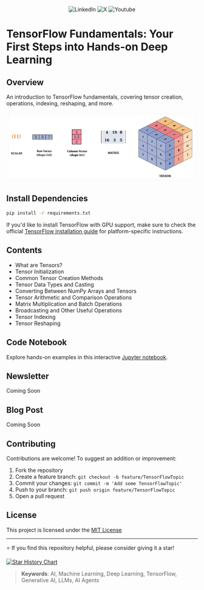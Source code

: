<p align="center">
  <a href="https://www.linkedin.com/in/hasanul-banna-himel/" style="text-decoration:none;">
    <img src="https://img.shields.io/badge/linkedin-%230077B5.svg?style=for-the-badge&logo=linkedin&logoColor=white" alt="LinkedIn">
  </a>
   <a href="https://x.com/himel2472" style="text-decoration:none;">
    <img src="https://img.shields.io/badge/X-%23000000.svg?style=for-the-badge&logo=X&logoColor=white" alt="X">
  </a>
     <a href="https://www.youtube.com/@hasanulbannahimel7579" style="text-decoration:none;">
    <img src="https://img.shields.io/badge/YouTube-%23FF0000.svg?style=for-the-badge&logo=YouTube&logoColor=white" alt="Youtube">
  </a>
</p>

# **TensorFlow Fundamentals: Your First Steps into Hands-on Deep Learning**

## Overview

An introduction to TensorFlow fundamentals, covering tensor creation, operations, indexing, reshaping, and more.

![image](tensor.png)

## Install Dependencies

```bash
pip install -r requirements.txt
```

If you'd like to install TensorFlow with GPU support, make sure to check the official [TensorFlow installation guide](https://www.tensorflow.org/install) for platform-specific instructions.

## Contents

* What are Tensors?
* Tensor Initialization
* Common Tensor Creation Methods
* Tensor Data Types and Casting
* Converting Between NumPy Arrays and Tensors
* Tensor Arithmetic and Comparison Operations
* Matrix Multiplication and Batch Operations
* Broadcasting and Other Useful Operations
* Tensor Indexing
* Tensor Reshaping

## Code Notebook

Explore hands-on examples in this interactive [Jupyter notebook](tensorflow_fundamentals.ipynb).

## Newsletter

Coming Soon

## Blog Post

Coming Soon

## Contributing

Contributions are welcome! To suggest an addition or improvement:

1. Fork the repository
2. Create a feature branch: `git checkout -b feature/TensorFlowTopic`
3. Commit your changes: `git commit -m 'Add some TensorFlowTopic'`
4. Push to your branch: `git push origin feature/TensorFlowTopic`
5. Open a pull request

## License

This project is licensed under the [MIT License](./LICENSE)

---

⭐️ If you find this repository helpful, please consider giving it a star!

[![Star History Chart](https://api.star-history.com/svg?repos=Hasanul-Banna-Himel/tensorflow_fundamentals\&type=Date)](https://www.star-history.com/#Hasanul-Banna-Himel/tensorflow_fundamentals&Date)

> **Keywords**: AI, Machine Learning, Deep Learning, TensorFlow, Generative AI, LLMs, AI Agents

